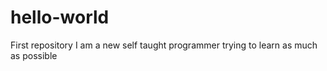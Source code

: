 # hello-world
First repository
I am a new self taught programmer trying to learn as much as possible
